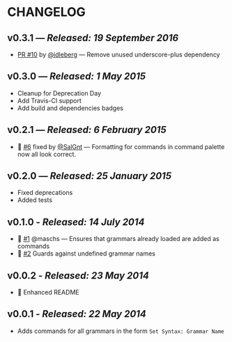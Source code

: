 # CHANGELOG

## **v0.3.1** &mdash; *Released: 19 September 2016*

* [PR #10](https://github.com/lee-dohm/set-syntax/pull/10) by [@idleberg](https://github.com/idleberg) &mdash; Remove unused underscore-plus dependency

## **v0.3.0** &mdash; *Released: 1 May 2015*

* Cleanup for Deprecation Day
* Add Travis-CI support
* Add build and dependencies badges

## **v0.2.1** &mdash; *Released: 6 February 2015*

* :bug: [#6](https://github.com/lee-dohm/set-syntax/issues/6) fixed by [@SalGnt](https://github.com/SalGnt) &mdash; Formatting for commands in command palette now all look correct.

## **v0.2.0** &mdash; *Released: 25 January 2015*

* Fixed deprecations
* Added tests

## **v0.1.0** - *Released: 14 July 2014*

* :bug: [#1](https://github.com/lee-dohm/set-syntax/pull/1) @maschs &mdash; Ensures that grammars already loaded are added as commands
* :bug: [#2](https://github.com/lee-dohm/set-syntax/issues/2) Guards against undefined grammar names

## **v0.0.2** - *Released: 23 May 2014*

* :memo: Enhanced README

## **v0.0.1** - *Released: 22 May 2014*

* Adds commands for all grammars in the form `Set Syntax: Grammar Name`
